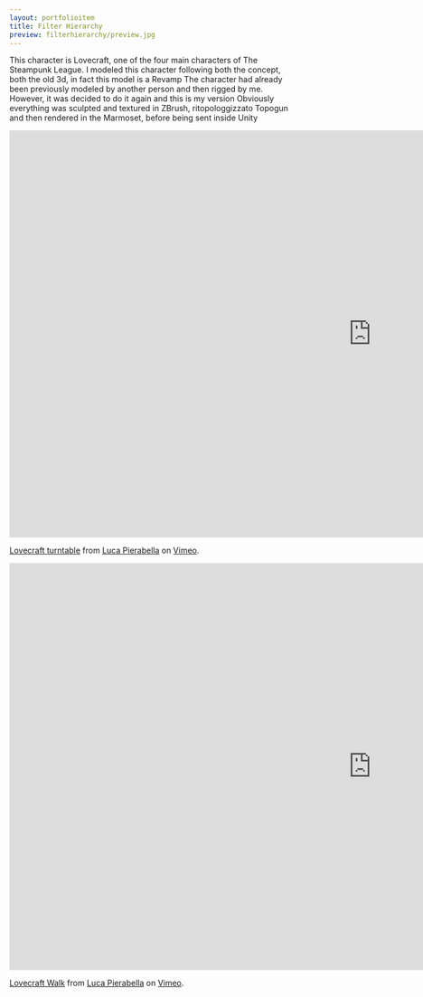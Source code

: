 ```yaml
---
layout: portfolioitem
title: Filter Hierarchy
preview: filterhierarchy/preview.jpg
---
```

This character is Lovecraft, one of the four main characters of The Steampunk League.
I modeled this character following both the concept, both the old 3d, in fact this model is a Revamp
The character had already been previously modeled by another person and then rigged by me.
However, it was decided to do it again and this is my version
Obviously everything was sculpted and textured in ZBrush, ritopologgizzato Topogun and then rendered in the Marmoset, before being sent inside Unity

<!--more-->
<iframe src="https://player.vimeo.com/video/118397949" width="1280" height="720" frameborder="0" webkitallowfullscreen mozallowfullscreen allowfullscreen></iframe>
<p><a href="https://vimeo.com/118397949">Lovecraft turntable</a> from <a href="https://vimeo.com/user1489637">Luca Pierabella</a> on <a href="https://vimeo.com">Vimeo</a>.</p>

<iframe src="https://player.vimeo.com/video/118398346" width="1280" height="720" frameborder="0" webkitallowfullscreen mozallowfullscreen allowfullscreen></iframe>
<p><a href="https://vimeo.com/118398346">Lovecraft Walk</a> from <a href="https://vimeo.com/user1489637">Luca Pierabella</a> on <a href="https://vimeo.com">Vimeo</a>.</p>
